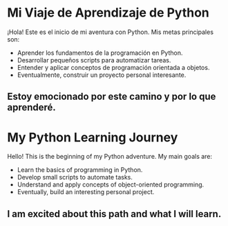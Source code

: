 # Mi Viaje de Aprendizaje de Python

¡Hola! Este es el inicio de mi aventura con Python. Mis metas principales son:

* Aprender los fundamentos de la programación en Python.
* Desarrollar pequeños scripts para automatizar tareas.
* Entender y aplicar conceptos de programación orientada a objetos.
* Eventualmente, construir un proyecto personal interesante.

Estoy emocionado por este camino y por lo que aprenderé.
-------------------------------------------------------------------------

# My Python Learning Journey

Hello! This is the beginning of my Python adventure. My main goals are:

* Learn the basics of programming in Python.
* Develop small scripts to automate tasks.
* Understand and apply concepts of object-oriented programming.
* Eventually, build an interesting personal project.

I am excited about this path and what I will learn.
-------------------------------------------------------------------------
